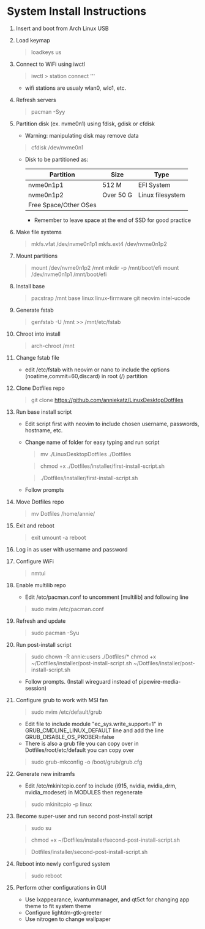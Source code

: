 # System Install Instructions

1. Insert and boot from Arch Linux USB

2. Load keymap
	
	> loadkeys us

3. Connect to WiFi using iwctl
	
	> iwctl
	   > station <STATION> connect <WIFI SSID NAME> '''
	* wifi stations are usualy wlan0, wlo1, etc.

4. Refresh servers
	
	> pacman -Syy

5. Partition disk (ex. nvme0n1) using fdisk, gdisk or cfdisk
	* Warning: manipulating disk may remove data
	
	> cfdisk /dev/nvme0n1
	
	* Disk to be partitioned as:
	
		| Partition             | Size      | Type             |
		|-----------------------|-----------|------------------|
		| nvme0n1p1             | 512 M     | EFI System       |
		| nvme0n1p2             | Over 50 G | Linux filesystem |
		| Free Space/Other OSes |           |                  |
	
		* Remember to leave space at the end of SSD for good practice

6. Make file systems
	
	> mkfs.vfat /dev/nvme0n1p1
	> mkfs.ext4 /dev/nvme0n1p2

7. Mount partitions
	
	> mount /dev/nvme0n1p2 /mnt
	> mkdir -p /mnt/boot/efi
	> mount /dev/nvme0n1p1 /mnt/boot/efi

8. Install base
	
	> pacstrap /mnt base linux linux-firmware git neovim intel-ucode

9. Generate fstab

	> genfstab -U /mnt >> /mnt/etc/fstab

10. Chroot into install
	
	> arch-chroot /mnt

11. Change fstab file
	* edit /etc/fstab with neovim or nano to include the options (noatime,commit=60,discard) in root (/) partition

12. Clone Dotfiles repo
	
	> git clone https://github.com/anniekatz/LinuxDesktopDotfiles 

13. Run base install script
	* Edit script first with neovim to include chosen username, passwords, hostname, etc.
	* Change name of folder for easy typing and run script
	    > mv ./LinuxDesktopDotfiles ./Dotfiles

		> chmod +x ./Dotfiles/installer/first-install-script.sh
	
		> ./Dotfiles/installer/first-install-script.sh

	* Follow prompts

14. Move Dotfiles repo
	
	> mv Dotfiles /home/annie/

15. Exit and reboot
	
	> exit
	> umount -a
	> reboot

16. Log in as user with username and password

17. Configure WiFi
	
	> nmtui

18. Enable multilib repo
	* Edit /etc/pacman.conf to uncomment [multilib] and following line

	> sudo nvim /etc/pacman.conf
	
19. Refresh and update
	
	> sudo pacman -Syu

20. Run post-install script
	
	> sudo chown -R annie:users ./Dotfiles/*
	> chmod +x ~/Dotfiles/installer/post-install-script.sh
	> ~/Dotfiles/installer/post-install-script.sh

	* Follow prompts. (Install wireguard instead of pipewire-media-session)
	
21. Configure grub to work with MSI fan
	
	> sudo nvim /etc/default/grub
	
	* Edit file to include module "ec_sys.write_support=1" in GRUB_CMDLINE_LINUX_DEFAULT line and add the line GRUB_DISABLE_OS_PROBER=false
    * There is also a grub file you can copy over in Dotfiles/root/etc/default you can copy over

	> sudo grub-mkconfig -o /boot/grub/grub.cfg

22. Generate new initramfs
	* Edit /etc/mkinitcpio.conf to include (i915, nvidia, nvidia_drm, nvidia_modeset) in MODULES then regenerate
	
	> sudo mkinitcpio -p linux
	
23. Become super-user and run second post-install script
	
	> sudo su

	> chmod +x ~/Dotfiles/installer/second-post-install-script.sh
	
	> Dotfiles/installer/second-post-install-script.sh

24. Reboot into newly configured system
	
	> sudo reboot

25. Perform other configurations in GUI
	* Use lxappearance, kvantummanager, and qt5ct for changing app theme to fit system theme
	* Configure lightdm-gtk-greeter
	* Use nitrogen to change wallpaper
